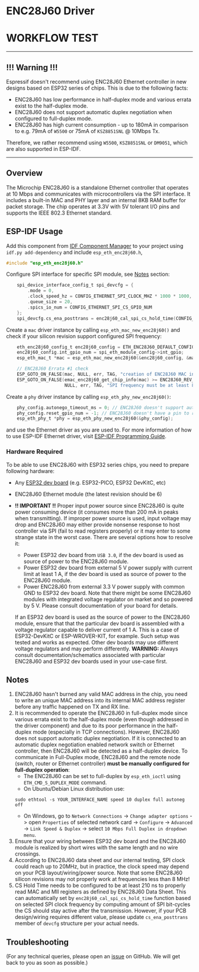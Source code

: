 # ENC28J60 Driver

# WORKFLOW TEST

---

## !!! Warning !!!

Espressif doesn't recommend using ENC28J60 Ethernet controller in new designs based on ESP32 series of chips. This is due to the following facts:
* ENC28J60 has low performance in half-duplex mode and various errata exist to the half-duplex mode.
* ENC28J60 does not support automatic duplex negotiation when configured to full-duplex mode.
* ENC28J60 has high current consumption - up to 180mA in comparison to e.g. 79mA of `W5500` or 75mA of `KSZ8851SNL` @ 10Mbps Tx.

Therefore, we rather recommend using `W5500`, `KSZ8851SNL` or `DM9051`, which are also supported in ESP-IDF.

---

## Overview

The Microchip ENC28J60 is a standalone Ethernet controller that operates at 10 Mbps and communicates with microcontrollers via the SPI interface. It includes a built-in MAC and PHY layer and an internal 8KB RAM buffer for packet storage. The chip operates at 3.3V with 5V tolerant I/O pins and supports the IEEE 802.3 Ethernet standard.

## ESP-IDF Usage

Add this component from [IDF Component Manager](https://components.espressif.com/) to your project using `idf.py add-dependency` and include `esp_eth_enc28j60.h`,

```c
#include "esp_eth_enc28j60.h"
```

Configure SPI interface for specific SPI module, see [Notes](#notes) section:

```c
    spi_device_interface_config_t spi_devcfg = {
        .mode = 0,
        .clock_speed_hz = CONFIG_ETHERNET_SPI_CLOCK_MHZ * 1000 * 1000,
        .queue_size = 20,
        .spics_io_num = CONFIG_ETHERNET_SPI_CS_GPIO_NUM
    };
    spi_devcfg.cs_ena_posttrans = enc28j60_cal_spi_cs_hold_time(CONFIG_ETHERNET_SPI_CLOCK_MHZ);
```

Create a `mac` driver instance by calling `esp_eth_mac_new_enc28j60()` and check if your silicon revision support configured SPI frequency:

```c
    eth_enc28j60_config_t enc28j60_config = ETH_ENC28J60_DEFAULT_CONFIG(CONFIG_ETHERNET_SPI_HOST, &spi_devcfg);
    enc28j60_config.int_gpio_num = spi_eth_module_config->int_gpio;
    esp_eth_mac_t *mac = esp_eth_mac_new_enc28j60(&enc28j60_config, &mac_config);

    // ENC28J60 Errata #1 check
    ESP_GOTO_ON_FALSE(mac, NULL, err, TAG, "creation of ENC28J60 MAC instance failed");
    ESP_GOTO_ON_FALSE(emac_enc28j60_get_chip_info(mac) >= ENC28J60_REV_B5 || CONFIG_ETHERNET_SPI_CLOCK_MHZ >= 8,
                      NULL, err, TAG, "SPI frequency must be at least 8 MHz for chip revision less than 5");
```

Create a `phy` driver instance by calling `esp_eth_phy_new_enc28j60()`:

```c
    phy_config.autonego_timeout_ms = 0; // ENC28J60 doesn't support auto-negotiation
    phy_config.reset_gpio_num = -1; // ENC28J60 doesn't have a pin to reset internal PHY
    esp_eth_phy_t *phy = esp_eth_phy_new_enc28j60(&phy_config);
```

and use the Ethernet driver as you are used to. For more information of how to use ESP-IDF Ethernet driver, visit [ESP-IDF Programming Guide](https://docs.espressif.com/projects/esp-idf/en/latest/esp32/api-reference/network/esp_eth.html).

### Hardware Required

To be able to use ENC28J60 with ESP32 series chips, you need to prepare following hardware:
* Any [ESP32 dev board](https://www.espressif.com/en/products/devkits) (e.g. ESP32-PICO, ESP32 DevKitC, etc)
* ENC28J60 Ethernet module (the latest revision should be 6)
* **!! IMPORTANT !!** Proper input power source since ENC28J60 is quite power consuming device (it consumes more than 200 mA in peaks when transmitting). If improper power source is used, input voltage may drop and ENC28J60 may either provide nonsense response to host controller via SPI (fail to read registers properly) or it may enter to some strange state in the worst case. There are several options how to resolve it:
  * Power ESP32 dev board from `USB 3.0`, if the dev board is used as source of power to the ENC28J60 module.
  * Power ESP32 dev board from external 5 V power supply with current limit at least 1 A, if the dev board is used as source of power to the ENC28J60 module.
  * Power ENC28J60 from external 3.3 V power supply with common GND to ESP32 dev board. Note that there might be some ENC28J60 modules with integrated voltage regulator on market and so powered by 5 V. Please consult documentation of your board for details.

  If an ESP32 dev board is used as the source of power to the ENC28J60 module, ensure that that the particular dev board is assembled with a voltage regulator capable to deliver current of 1 A. This is a case of ESP32-DevKitC or ESP-WROVER-KIT, for example. Such setup was tested and works as expected. Other dev boards may use different voltage regulators and may perform differently.
  **WARNING:** Always consult documentation/schematics associated with particular ENC28J60 and ESP32 dev boards used in your use-case first.

## Notes

1. ENC28J60 hasn't burned any valid MAC address in the chip, you need to write an unique MAC address into its internal MAC address register before any traffic happened on TX and RX line.
2. It is recommended to operate the ENC28J60 in full-duplex mode since various errata exist to the half-duplex mode (even though addressed in the driver component) and due to its poor performance in the half-duplex mode (especially in TCP connections). However, ENC28J60 does not support automatic duplex negotiation. If it is connected to an automatic duplex negotiation enabled network switch or Ethernet controller, then ENC28J60 will be detected as a half-duplex device. To communicate in Full-Duplex mode, ENC28J60 and the remote node (switch, router or Ethernet controller) **must be manually configured for full-duplex operation**:
   * The ENC28J60 can be set to full-duplex by `esp_eth_ioctl` using `ETH_CMD_S_DUPLEX_MODE` command.
   * On Ubuntu/Debian Linux distribution use:
    ```
    sudo ethtool -s YOUR_INTERFACE_NAME speed 10 duplex full autoneg off
    ```
   * On Windows, go to `Network Connections` -> `Change adapter options` -> open `Properties` of selected network card -> `Configure` -> `Advanced` -> `Link Speed & Duplex` -> select `10 Mbps Full Duplex in dropdown menu`.
3. Ensure that your wiring between ESP32 dev board and the ENC28J60 module is realized by short wires with the same length and no wire crossings.
4. According to ENC28J60 data sheet and our internal testing, SPI clock could reach up to 20MHz, but in practice, the clock speed may depend on your PCB layout/wiring/power source. Note that some ENC28J60 silicon revisions may not properly work at frequencies less than 8 MHz!
5. CS Hold Time needs to be configured to be at least 210 ns to properly read MAC and MII registers as defined by ENC28J60 Data Sheet. This can automatically set by `enc28j60_cal_spi_cs_hold_time` function based on selected SPI clock frequency by computing amount of SPI bit-cycles the CS should stay active after the transmission. However, if your PCB design/wiring requires different value, please update `cs_ena_posttrans` member of `devcfg` structure per your actual needs.

## Troubleshooting

(For any technical queries, please open an [issue](https://github.com/espressif/esp-idf/issues) on GitHub. We will get back to you as soon as possible.)
